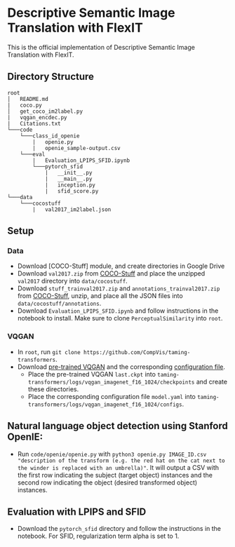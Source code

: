 # Descriptive Semantic Image Translation with FlexIT

This is the official implementation of Descriptive Semantic Image Translation with FlexIT.

## Directory Structure

```
root
│   README.md
|   coco.py
│   get_coco_im2label.py
|   vqgan_encdec.py
|   Citations.txt
└───code
    └───class_id_openie
        |   openie.py
        |   openie_sample-output.csv
    └───eval
        |   Evaluation_LPIPS_SFID.ipynb
        └───pytorch_sfid
            |   __init__.py
            |   __main__.py
            |   inception.py
            |   sfid_score.py
└───data
    └───cocostuff
        |   val2017_im2label.json
```

## Setup

### Data

- Download [COCO-Stuff] module, and create directories in Google Drive
- Download `val2017.zip` from [COCO-Stuff](https://github.com/nightrome/cocostuff) and place the unzipped `val2017` directory into `data/cocostuff`.
- Download `stuff_trainval2017.zip` and `annotations_trainval2017.zip` from [COCO-Stuff](https://github.com/nightrome/cocostuff), unzip, and place all the JSON files into `data/cocostuff/annotations`.
- Download `Evaluation_LPIPS_SFID.ipynb` and follow instructions in the notebook to install. Make sure to clone `PerceptualSimilarity` into `root`.

### VQGAN

- In `root`, run `git clone https://github.com/CompVis/taming-transformers`. 
- Download [pre-trained VQGAN](https://heibox.uni-heidelberg.de/f/140747ba53464f49b476/?dl=1) and the corresponding [configuration file](https://heibox.uni-heidelberg.de/f/6ecf2af6c658432c8298/?dl=1).
   - Place the pre-trained VQGAN `last.ckpt` into `taming-transformers/logs/vqgan_imagenet_f16_1024/checkpoints` and create these directories.
   - Place the corresponding configuration file `model.yaml` into `taming-transformers/logs/vqgan_imagenet_f16_1024/configs`.

## Natural language object detection using Stanford OpenIE:
- Run `code/openie/openie.py` with `python3 openie.py IMAGE_ID.csv "description of the transform (e.g. the red hat on the cat next to the winder is replaced with an umbrella)"`. It will output a CSV with the first row indicating the subject (target object) instances and the second row indicating the object (desired transformed object) instances.

## Evaluation with LPIPS and SFID
- Download the `pytorch_sfid` directory and follow the instructions in the notebook. For SFID, regularization term alpha is set to 1.
